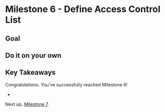 # Milestone 6 - Define Access Control List

## Goal

## <Milestone Content>

## Do it on your own

## Key Takeaways

Congratulations. You've successfully reached Milestone 6!

*

Next up, [Milestone 7](README-Milestone7.md).
